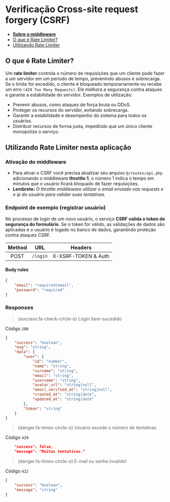 # Verificação Cross-site request forgery (CSRF)

-   [**Sobre o middleware**](#about-middleware-rate-limit)
-   [O que é Rate Limiter?](#about-rate-limit)
-   [Utilizando Rate Limiter](#using-rate-limit)

<a name="about-rate-limit"></a>

## O que é Rate Limiter?

Um **rate limiter** controla o número de requisições que um cliente pode fazer a um servidor em um período de tempo, prevenindo abusos e sobrecarga. Se o limite for excedido, o cliente é bloqueado temporariamente ou recebe um erro `(429 Too Many Requests)`. Ele melhora a segurança contra ataques e garante a estabilidade do servidor. Exemplos de utilização:

-   Prevenir abusos, como ataques de força bruta ou DDoS.
-   Proteger os recursos do servidor, evitando sobrecarga.
-   Garantir a estabilidade e desempenho do sistema para todos os usuários.
-   Distribuir recursos de forma justa, impedindo que um único cliente monopolize o serviço.

<a name="using-rate-limit"></a>

## Utilizando Rate Limiter nesta aplicação

### Ativação do middleware

-   Para ativar o CSRF você precisa atualizar seu arquivo `@/routes/api.php` adicionando o middleware **throttle:1**, o número 1 indica o tempo em minutos que o usuário ficará bloquado de fazer requisições.
-   **Lembrete:** _O throttle middleware utilizar o email enviado nas requests e o ip do usuário para validar suas tentativas._

### Endpoint de exemplo (registrar usuário)

No processo de login de um novo usuário, o serviço **CSRF valida o token de segurança do formulário**. Se o token for válido, as validações de dados são aplicadas e o usuário é logado no banco de dados, garantindo proteção contra ataques CSRF.

| Method |   URL    | Headers             |
| :----: | :------: | ------------------- |
|  POST  | `/login` | X-XSRF-TOKEN & Auth |

#### Body rules

```json
{
    "email": "required|email",
    "password": "required"
}
```

### Responses

> {success.fa-check-circle-o} Login bem-sucedido

Código `200`

```json
{
    "success": "boolean",
    "msg": "string",
    "data": {
        "user": {
            "id": "number",
            "name": "string",
            "surname": "string",
            "email": "string",
            "username": "string",
            "avatar_url": "string|null",
            "email_verified_at": "string|null",
            "created_at": "string|date",
            "updated_at": "string|date"
        },
        "token": "string"
    }
}
```

> {danger.fa-times-circle-o} Usuário excede o número de tentativas

Código `429`

```json
    "success": false,
    "message": "Muitas tentativas."
```

> {danger.fa-times-circle-o} E-mail ou senha invalido!

Código `422`

```json
{
    "success": "boolean",
    "message": "string"
}
```
